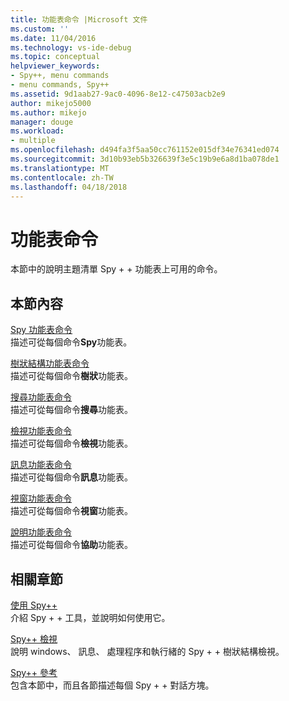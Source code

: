 ```yaml
---
title: 功能表命令 |Microsoft 文件
ms.custom: ''
ms.date: 11/04/2016
ms.technology: vs-ide-debug
ms.topic: conceptual
helpviewer_keywords:
- Spy++, menu commands
- menu commands, Spy++
ms.assetid: 9d1aab27-9ac0-4096-8e12-c47503acb2e9
author: mikejo5000
ms.author: mikejo
manager: douge
ms.workload:
- multiple
ms.openlocfilehash: d494fa3f5aa50cc761152e015df34e76341ed074
ms.sourcegitcommit: 3d10b93eb5b326639f3e5c19b9e6a8d1ba078de1
ms.translationtype: MT
ms.contentlocale: zh-TW
ms.lasthandoff: 04/18/2018
---
```

# <a name="menu-commands"></a>功能表命令
本節中的說明主題清單 Spy + + 功能表上可用的命令。  
  
## <a name="in-this-section"></a>本節內容  
 [Spy 功能表命令](../debugger/spy-menu-commands.md)  
 描述可從每個命令**Spy**功能表。  
  
 [樹狀結構功能表命令](../debugger/tree-menu-commands.md)  
 描述可從每個命令**樹狀**功能表。  
  
 [搜尋功能表命令](../debugger/search-menu-commands.md)  
 描述可從每個命令**搜尋**功能表。  
  
 [檢視功能表命令](../debugger/view-menu-commands.md)  
 描述可從每個命令**檢視**功能表。  
  
 [訊息功能表命令](../debugger/messages-menu-commands.md)  
 描述可從每個命令**訊息**功能表。  
  
 [視窗功能表命令](../debugger/window-menu-commands.md)  
 描述可從每個命令**視窗**功能表。  
  
 [說明功能表命令](../debugger/help-menu-commands.md)  
 描述可從每個命令**協助**功能表。  
  
## <a name="related-sections"></a>相關章節  
 [使用 Spy++](../debugger/using-spy-increment.md)  
 介紹 Spy + + 工具，並說明如何使用它。  
  
 [Spy++ 檢視](../debugger/spy-increment-views.md)  
 說明 windows、 訊息、 處理程序和執行緒的 Spy + + 樹狀結構檢視。  
  
 [Spy++ 參考](../debugger/spy-increment-reference.md)  
 包含本節中，而且各節描述每個 Spy + + 對話方塊。